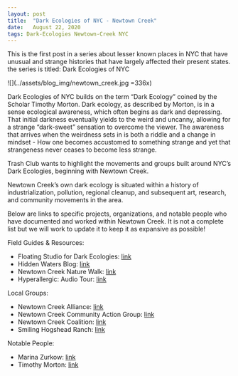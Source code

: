 ```yaml
---
layout: post
title:  "Dark Ecologies of NYC - Newtown Creek"
date:   August 22, 2020
tags: Dark-Ecologies Newtown-Creek NYC
---
```




This is the first post in a series about lesser known places in NYC that have unusual and strange histories that
have largely affected their present states. the series is titled: Dark Ecologies of NYC

![](../assets/blog_img/newtown_creek.jpg =336x)

Dark Ecologies of NYC builds on the term “Dark Ecology” coined by the Scholar Timothy Morton. Dark ecology, as described by Morton, is in a sense ecological awareness, which often begins as dark and depressing. That initial darkness eventually yields to the weird and uncanny, allowing for a strange “dark-sweet” sensation to overcome the viewer. The awareness that arrives when the weirdness sets in is both a riddle and a change in mindset - How one becomes accustomed to something strange and yet that strangeness never ceases to become less strange.

Trash Club wants to highlight the movements and groups built around NYC’s Dark Ecologies, beginning with Newtown Creek.

Newtown Creek’s own dark ecology is situated within a history of industrialization, pollution, regional cleanup, and subsequent art, research, and community movements in the area.


Below are links to specific projects, organizations, and notable people who have documented and worked within Newtown Creek. It is not a complete list but we will work to update it to keep it as expansive as possible!


Field Guides & Resources:
+ Floating Studio for Dark Ecologies: [link](http://newtowncreekfieldguide.com/)
+ Hidden Waters Blog: [link](https://hiddenwatersblog.wordpress.com/tag/mussel-island/)
+ Newtown Creek Nature Walk: [link](https://www1.nyc.gov/site/dep/environment/newtown-creek-nature-walk.page)
+ Hyperallergic: Audio Tour: [link](https://hyperallergic.com/385283/an-audio-tour-dredges-up-dark-ecologies-of-nycs-polluted-waterways/)

Local Groups:
+ Newtown Creek Alliance: [link](http://www.newtowncreekalliance.org/)
+ Newtown Creek Community Action Group: [link](https://newtowncreekcag.org/about-the-cag/)
+ Newtown Creek Coalition: [link](http://newtowncreekcoalition.org/)
+ Smiling Hogshead Ranch: [link](http://www.smilinghogsheadranch.org/)


Notable People:
+ Marina Zurkow: [link](http://o-matic.com/fsde/newtown1.html)
+ Timothy Morton: [link](http://www.changingweathers.net/en/episodes/48/what-is-dark-ecology)
